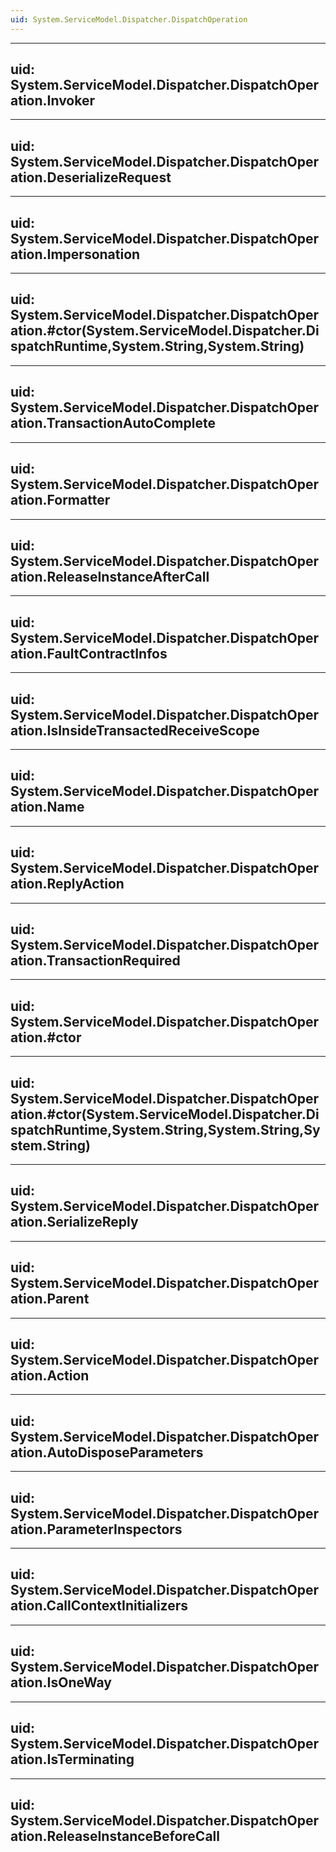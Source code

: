 ```yaml
---
uid: System.ServiceModel.Dispatcher.DispatchOperation
---
```


---
uid: System.ServiceModel.Dispatcher.DispatchOperation.Invoker
---

---
uid: System.ServiceModel.Dispatcher.DispatchOperation.DeserializeRequest
---

---
uid: System.ServiceModel.Dispatcher.DispatchOperation.Impersonation
---

---
uid: System.ServiceModel.Dispatcher.DispatchOperation.#ctor(System.ServiceModel.Dispatcher.DispatchRuntime,System.String,System.String)
---

---
uid: System.ServiceModel.Dispatcher.DispatchOperation.TransactionAutoComplete
---

---
uid: System.ServiceModel.Dispatcher.DispatchOperation.Formatter
---

---
uid: System.ServiceModel.Dispatcher.DispatchOperation.ReleaseInstanceAfterCall
---

---
uid: System.ServiceModel.Dispatcher.DispatchOperation.FaultContractInfos
---

---
uid: System.ServiceModel.Dispatcher.DispatchOperation.IsInsideTransactedReceiveScope
---

---
uid: System.ServiceModel.Dispatcher.DispatchOperation.Name
---

---
uid: System.ServiceModel.Dispatcher.DispatchOperation.ReplyAction
---

---
uid: System.ServiceModel.Dispatcher.DispatchOperation.TransactionRequired
---

---
uid: System.ServiceModel.Dispatcher.DispatchOperation.#ctor
---

---
uid: System.ServiceModel.Dispatcher.DispatchOperation.#ctor(System.ServiceModel.Dispatcher.DispatchRuntime,System.String,System.String,System.String)
---

---
uid: System.ServiceModel.Dispatcher.DispatchOperation.SerializeReply
---

---
uid: System.ServiceModel.Dispatcher.DispatchOperation.Parent
---

---
uid: System.ServiceModel.Dispatcher.DispatchOperation.Action
---

---
uid: System.ServiceModel.Dispatcher.DispatchOperation.AutoDisposeParameters
---

---
uid: System.ServiceModel.Dispatcher.DispatchOperation.ParameterInspectors
---

---
uid: System.ServiceModel.Dispatcher.DispatchOperation.CallContextInitializers
---

---
uid: System.ServiceModel.Dispatcher.DispatchOperation.IsOneWay
---

---
uid: System.ServiceModel.Dispatcher.DispatchOperation.IsTerminating
---

---
uid: System.ServiceModel.Dispatcher.DispatchOperation.ReleaseInstanceBeforeCall
---
